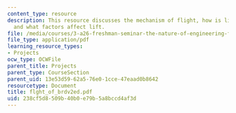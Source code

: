 ```yaml
---
content_type: resource
description: This resource discusses the mechanism of flight, how is lift generated,
  and what factors affect lift.
file: /media/courses/3-a26-freshman-seminar-the-nature-of-engineering-fall-2005/238cf5d8509b40b0e79b5a8bccd4af3d_flght_of_brdv2ed.pdf
file_type: application/pdf
learning_resource_types:
- Projects
ocw_type: OCWFile
parent_title: Projects
parent_type: CourseSection
parent_uid: 13e53d59-62a5-76e0-1cce-47eaad0b8642
resourcetype: Document
title: flght_of_brdv2ed.pdf
uid: 238cf5d8-509b-40b0-e79b-5a8bccd4af3d
---
```

